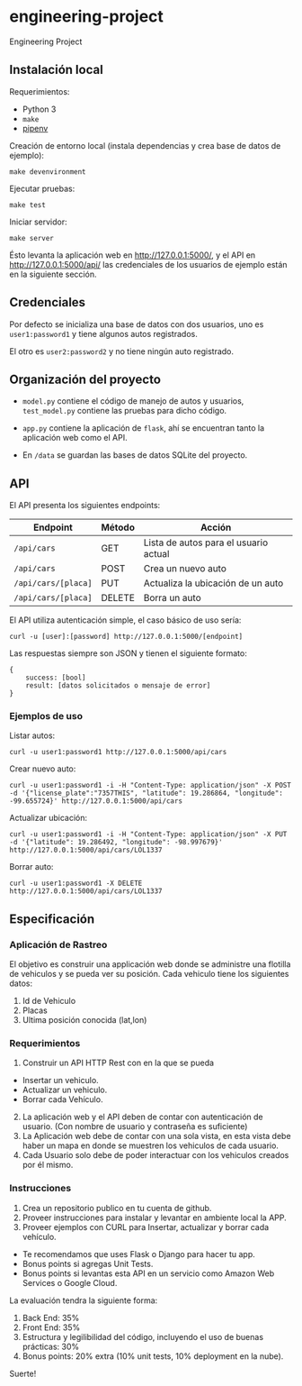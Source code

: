 # engineering-project
Engineering Project

## Instalación local

Requerimientos:

* Python 3
* `make`
* [pipenv](https://docs.pipenv.org/en/latest/install/#installing-pipenv)

Creación de entorno local (instala dependencias y crea base de datos de ejemplo):

```make devenvironment```

Ejecutar pruebas:

```make test```

Iniciar servidor:

```make server```

Ésto levanta la aplicación web en http://127.0.0.1:5000/, y el API en http://127.0.0.1:5000/api/ las credenciales de los usuarios de ejemplo están en la siguiente sección.

## Credenciales

Por defecto se inicializa una base de datos con dos usuarios, uno es `user1:password1` y tiene algunos autos registrados.

El otro es `user2:password2` y no tiene ningún auto registrado.

## Organización del proyecto

* `model.py` contiene el código de manejo de autos y usuarios, `test_model.py` contiene las pruebas para dicho código.

* `app.py` contiene la aplicación de `flask`, ahí se encuentran tanto la aplicación web como el API.

* En `/data` se guardan las bases de datos SQLite del proyecto.


## API
El API presenta los siguientes endpoints:

| Endpoint            | Método | Acción                                |
|---------------------|--------|---------------------------------------|
| `/api/cars`         | GET    | Lista de autos para el usuario actual |
| `/api/cars`         | POST   | Crea un nuevo auto                    |
| `/api/cars/[placa]` | PUT    | Actualiza la ubicación de un auto     |
| `/api/cars/[placa]` | DELETE | Borra un auto                         |

El API utiliza autenticación simple, el caso básico de uso sería:

```curl -u [user]:[password] http://127.0.0.1:5000/[endpoint]```

Las respuestas siempre son JSON y tienen el siguiente formato:

```
{
    success: [bool]
    result: [datos solicitados o mensaje de error]
}
```

### Ejemplos de uso

Listar autos:

```curl -u user1:password1 http://127.0.0.1:5000/api/cars```

Crear nuevo auto:

```curl -u user1:password1 -i -H "Content-Type: application/json" -X POST -d '{"license_plate":"7357THIS", "latitude": 19.286864, "longitude": -99.655724}' http://127.0.0.1:5000/api/cars```

Actualizar ubicación:

```curl -u user1:password1 -i -H "Content-Type: application/json" -X PUT -d '{"latitude": 19.286492, "longitude": -98.997679}' http://127.0.0.1:5000/api/cars/LOL1337```

Borrar auto:

```curl -u user1:password1 -X DELETE http://127.0.0.1:5000/api/cars/LOL1337```


## Especificación
### Aplicación de Rastreo

El objetivo es construir una applicación web donde se administre una flotilla de vehiculos y se pueda ver su posición.
Cada vehiculo tiene los siguientes datos:

1. Id de Vehiculo
2. Placas
3. Ultima posición conocida (lat,lon)

### Requerimientos

1. Construir un API HTTP Rest con  en la que se pueda
 - Insertar un vehiculo.
 - Actualizar un vehiculo.
 - Borrar cada Vehículo.
2. La aplicación web y el API deben de contar con autenticación de usuario. (Con nombre de usuario y contraseña es suficiente)
3. La Aplicación web debe de contar con una sola vista, en esta vista debe haber un mapa en donde se muestren los vehiculos de cada usuario.
4. Cada Usuario solo debe de poder interactuar con los vehiculos creados por él mismo.

### Instrucciones

1. Crea un repositorio publico en tu cuenta de github.
2. Proveer instrucciones para instalar y levantar en ambiente local la APP.
3. Proveer ejemplos con CURL  para Insertar, actualizar y borrar cada vehículo.

 - Te recomendamos que uses Flask o Django para hacer tu app.
 - Bonus points si agregas Unit Tests.
 - Bonus points si levantas esta API en un servicio como Amazon Web Services o Google Cloud.

La evaluación tendra la siguiente forma:

1. Back End: 35%
2. Front End: 35%
3. Estructura y legilibilidad del código, incluyendo el uso de buenas prácticas: 30%
4. Bonus points: 20% extra (10% unit tests, 10% deployment en la nube).

Suerte!
